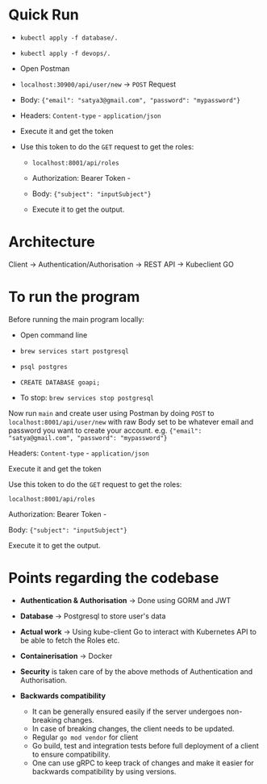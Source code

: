# Quick Run
- `kubectl apply -f database/.`

- `kubectl apply -f devops/.`

- Open Postman

- `localhost:30900/api/user/new` -> `POST` Request

- Body: `{"email": "satya3@gmail.com", "password": "mypassword"}`

- Headers: `Content-type` - `application/json`

- Execute it and get the token

- Use this token to do the `GET` request to get the roles:

    - `localhost:8001/api/roles`

    - Authorization: Bearer Token - <token you copied before>

    - Body: `{"subject": "inputSubject"}` 

    - Execute it to get the output. 


# Architecture

Client -> Authentication/Authorisation -> REST API -> Kubeclient GO 

# To run the program

Before running the main program locally: 

 - Open command line

 - `brew services start postgresql`

 - `psql postgres`

 - `CREATE DATABASE goapi;`



 - To stop: `brew services stop postgresql`

Now run `main` and create user using Postman by doing `POST` to `localhost:8001/api/user/new` with raw Body set to be whatever email and password you want to create your account. e.g. `{"email": "satya@gmail.com", "password": "mypassword"}`

Headers: `Content-type` - `application/json`

Execute it and get the token

Use this token to do the `GET` request to get the roles:

`localhost:8001/api/roles`

Authorization: Bearer Token - <token you copied before>

Body: `{"subject": "inputSubject"}` 

Execute it to get the output. 


# Points regarding the codebase

 - **Authentication & Authorisation** -> Done using GORM and JWT

 - **Database** -> Postgresql to store user's data

 - **Actual work** -> Using kube-client Go to interact with Kubernetes API to be able to fetch the Roles etc.

 - **Containerisation** -> Docker

 - **Security** is taken care of by the above methods of Authentication and Authorisation. 

 - **Backwards compatibility** 
    - It can be generally ensured easily if the server undergoes non-breaking changes.
    - In case of breaking changes, the client needs to be updated. 
    - Regular `go mod vendor` for client
    - Go build, test and integration tests before full deployment of a client to ensure compatibility.
    - One can use gRPC to keep track of changes and make it easier for backwards compatibility by using versions.

